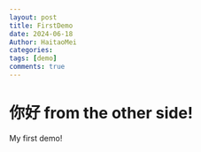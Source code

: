 ```yaml
---
layout: post
title: FirstDemo
date: 2024-06-18
Author: HaitaoMei
categories: 
tags: [demo]
comments: true
---
```


# 你好 from the other side!

My first demo!